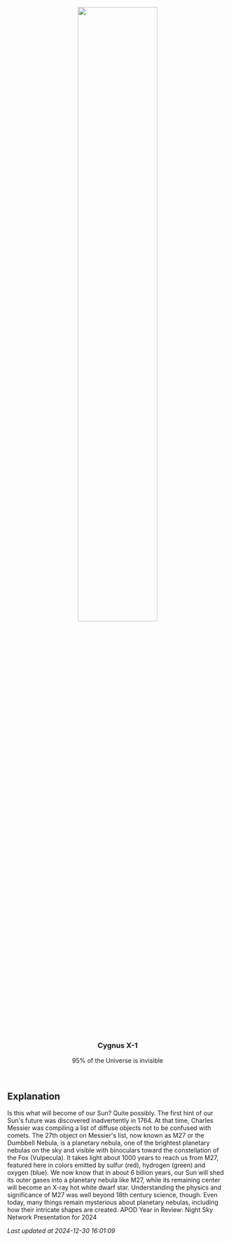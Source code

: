 <p align='center'>
    <img src='https://apod.nasa.gov/apod/image/2412/M27_Stobie_960.jpg' width='60%' />
    <h3 align="center">Cygnus X-1</h3>
    <p align="center">95% of the Universe is invisible</p>
</p>
<br/>

Explanation
--
Is this what will become of our Sun? Quite possibly.  The first hint of our Sun's future was discovered inadvertently in 1764. At that time, Charles Messier was compiling a list of diffuse objects not to be confused with comets. The 27th object on Messier's list, now known as M27 or the Dumbbell Nebula, is a planetary nebula, one of the brightest planetary nebulas on the sky and visible with binoculars toward the constellation of the Fox (Vulpecula). It takes light about 1000 years to reach us from M27, featured here in colors emitted by sulfur (red), hydrogen (green) and oxygen (blue). We now know that in about 6 billion years, our Sun will shed its outer gases into a planetary nebula like M27, while its remaining center will become an X-ray hot white dwarf star.  Understanding the physics and significance of M27 was well beyond 18th century science, though. Even today, many things remain mysterious about planetary nebulas, including how their intricate shapes are created.    APOD Year in Review: Night Sky Network Presentation for 2024


*Last updated at 2024-12-30 16:01:09*
